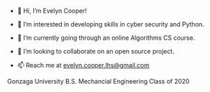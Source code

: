 - 👋 Hi, I’m Evelyn Cooper!


- 👀 I’m interested in developing skills in cyber security and Python.
- 🌱 I’m currently going through an online Algorithms CS course.
- 💞️ I’m looking to collaborate on an open source project.
- 📫 Reach me at evelyn.cooper.lhs@gmail.com

Gonzaga University
B.S. Mechancial Engineering
Class of 2020

